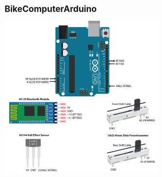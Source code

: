 # BikeComputerArduino

![Wiring Diagram](https://github.com/masranber/BikeComputerArduino/blob/main/images/arduino%20bike%20computer%20diagram.png)
